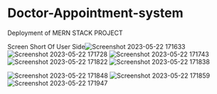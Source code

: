 
# Doctor-Appointment-system
Deployment of MERN STACK PROJECT

Screen Short Of User Side![Screenshot 2023-05-22 171633](https://github.com/SouravKrGupta/Doctor-Appointment-system/assets/89971045/44967c55-3bfa-4f78-afd9-26469f0cdf62)
![Screenshot 2023-05-22 171728](https://github.com/SouravKrGupta/Doctor-Appointment-system/assets/89971045/2bb9f4cb-fa61-4579-b9b5-ddf327f6e252)
![Screenshot 2023-05-22 171743](https://github.com/SouravKrGupta/Doctor-Appointment-system/assets/89971045/a7dbe918-fce3-4fde-b16a-675d8e3d0c93)
![Screenshot 2023-05-22 171822](https://github.com/SouravKrGupta/Doctor-Appointment-system/assets/89971045/68936c36-f1de-4dfd-bd29-0c9ae04abf7c)
![Screenshot 2023-05-22 171838](https://github.com/SouravKrGupta/Doctor-Appointment-system/assets/89971045/1370fbb0-9315-484d-bf1d-4b4879c462fe)

![Screenshot 2023-05-22 171848](https://github.com/SouravKrGupta/Doctor-Appointment-system/assets/89971045/049653f9-ed03-43cd-83c5-2720ab752f8f)
![Screenshot 2023-05-22 171859](https://github.com/SouravKrGupta/Doctor-Appointment-system/assets/89971045/a83f9067-b431-4959-8b1f-196b5d25fc4b)
![Screenshot 2023-05-22 171947](https://github.com/SouravKrGupta/Doctor-Appointment-system/assets/89971045/b00484bb-ca36-44df-9abf-74322cbe5bd4)
